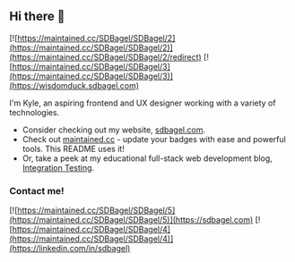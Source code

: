 ## Hi there 👋
[![https://maintained.cc/SDBagel/SDBagel/2](https://maintained.cc/SDBagel/SDBagel/2)](https://maintained.cc/SDBagel/SDBagel/2/redirect) [![https://maintained.cc/SDBagel/SDBagel/3](https://maintained.cc/SDBagel/SDBagel/3)](https://wisdomduck.sdbagel.com)

I'm Kyle, an aspiring frontend and UX designer working with a variety of technologies.

- Consider checking out my website, [sdbagel.com](https://sdbagel.com).
- Check out [maintained.cc](https://maintained.cc) - update your badges with ease and powerful tools. This README uses it!
- Or, take a peek at my educational full-stack web development blog, [Integration Testing](https://sdbagel.com/integration-testing).

### Contact me!
[![https://maintained.cc/SDBagel/SDBagel/5](https://maintained.cc/SDBagel/SDBagel/5)](https://sdbagel.com)
[![https://maintained.cc/SDBagel/SDBagel/4](https://maintained.cc/SDBagel/SDBagel/4)](https://linkedin.com/in/sdbagel)
